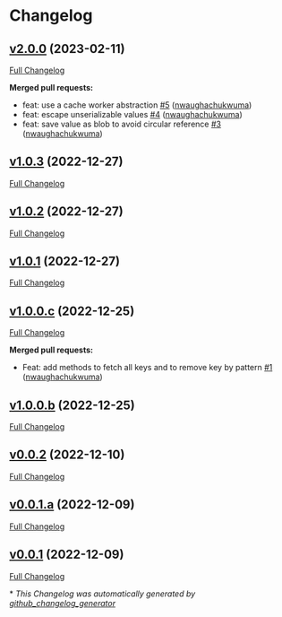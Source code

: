 # Changelog

## [v2.0.0](https://github.com/nwaughachukwuma/keyv-cache/tree/v2.0.0) (2023-02-11)

[Full Changelog](https://github.com/nwaughachukwuma/keyv-cache/compare/v1.0.3...v2.0.0)

**Merged pull requests:**

- feat: use a cache worker abstraction [\#5](https://github.com/nwaughachukwuma/keyv-cache/pull/5) ([nwaughachukwuma](https://github.com/nwaughachukwuma))
- feat: escape unserializable values [\#4](https://github.com/nwaughachukwuma/keyv-cache/pull/4) ([nwaughachukwuma](https://github.com/nwaughachukwuma))
- feat: save value as blob to avoid circular reference [\#3](https://github.com/nwaughachukwuma/keyv-cache/pull/3) ([nwaughachukwuma](https://github.com/nwaughachukwuma))

## [v1.0.3](https://github.com/nwaughachukwuma/keyv-cache/tree/v1.0.3) (2022-12-27)

[Full Changelog](https://github.com/nwaughachukwuma/keyv-cache/compare/v1.0.2...v1.0.3)

## [v1.0.2](https://github.com/nwaughachukwuma/keyv-cache/tree/v1.0.2) (2022-12-27)

[Full Changelog](https://github.com/nwaughachukwuma/keyv-cache/compare/v1.0.1...v1.0.2)

## [v1.0.1](https://github.com/nwaughachukwuma/keyv-cache/tree/v1.0.1) (2022-12-27)

[Full Changelog](https://github.com/nwaughachukwuma/keyv-cache/compare/v1.0.0.c...v1.0.1)

## [v1.0.0.c](https://github.com/nwaughachukwuma/keyv-cache/tree/v1.0.0.c) (2022-12-25)

[Full Changelog](https://github.com/nwaughachukwuma/keyv-cache/compare/v1.0.0.b...v1.0.0.c)

**Merged pull requests:**

- Feat: add methods to fetch all keys and to remove key by pattern [\#1](https://github.com/nwaughachukwuma/keyv-cache/pull/1) ([nwaughachukwuma](https://github.com/nwaughachukwuma))

## [v1.0.0.b](https://github.com/nwaughachukwuma/keyv-cache/tree/v1.0.0.b) (2022-12-25)

[Full Changelog](https://github.com/nwaughachukwuma/keyv-cache/compare/v0.0.2...v1.0.0.b)

## [v0.0.2](https://github.com/nwaughachukwuma/keyv-cache/tree/v0.0.2) (2022-12-10)

[Full Changelog](https://github.com/nwaughachukwuma/keyv-cache/compare/v0.0.1.a...v0.0.2)

## [v0.0.1.a](https://github.com/nwaughachukwuma/keyv-cache/tree/v0.0.1.a) (2022-12-09)

[Full Changelog](https://github.com/nwaughachukwuma/keyv-cache/compare/v0.0.1...v0.0.1.a)

## [v0.0.1](https://github.com/nwaughachukwuma/keyv-cache/tree/v0.0.1) (2022-12-09)

[Full Changelog](https://github.com/nwaughachukwuma/keyv-cache/compare/50b4643b8a526a848ae458d27fc65c9dc96b4fbd...v0.0.1)



\* *This Changelog was automatically generated by [github_changelog_generator](https://github.com/github-changelog-generator/github-changelog-generator)*
